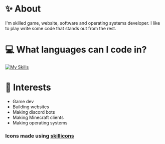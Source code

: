 
# ✨ About
I'm skilled game, website, software and operating systems developer. I like to play write some code that stands out from the rest.
# 💻 What languages can I code in?
 [![My Skills](https://skillicons.dev/icons?i=js,nodejs,html,css,python,java,cs,cpp)]()
<!--# 🌐 Socials-->
# 🔭 Interests
- Game dev
- Building websites
- Making discord bots
- Making Minecraft clients
- Making operating systems
### Icons made using [skillicons](https://skillicons.dev)
